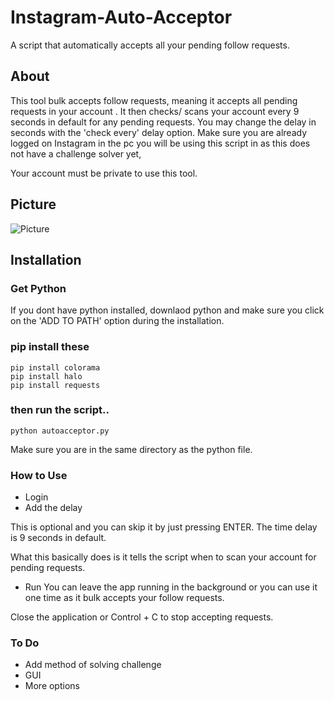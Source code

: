# Instagram-Auto-Acceptor
A script that automatically accepts all your pending follow requests.


## About
This tool bulk accepts follow requests, meaning it accepts all pending requests in your account . It then checks/ scans your account every 9 seconds in default for any pending requests. You may change the delay in seconds with the 'check every' delay option. Make sure you 
are already logged on Instagram in the pc you will be using this 
script in as this does not have a challenge solver yet,

Your account must be private to use this tool. 
## Picture
![Picture](https://i.ibb.co/SVXp1Hs/Screenshot-6.png)

## Installation
### Get Python
If you dont have python installed, downlaod python
and make sure you click on the 'ADD TO PATH' option during
the installation.

### pip install these
```
pip install colorama
pip install halo
pip install requests
```

### then run the script..
```
python autoacceptor.py
```
Make sure you are in the same directory as the 
python file.

### How to Use
- Login 
- Add the delay

This is optional and you can skip it by just pressing ENTER.
The time delay is 9 seconds in default.

What this basically does is it tells the script when to scan your
account for pending requests.

- Run 
You can leave the app running in the background or you can
use it one time as it bulk accepts your follow requests.

Close the application or Control + C to stop accepting requests.

### To Do
- Add method of solving challenge 
- GUI
- More options
